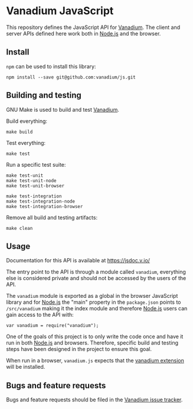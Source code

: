 # Vanadium JavaScript

This repository defines the JavaScript API for [Vanadium].
The client and server APIs defined here work both in [Node.js] and the browser.

## Install

`npm` can be used to install this library:

    npm install --save git@github.com:vanadium/js.git

## Building and testing

GNU Make is used to build and test [Vanadium].

Build everything:

    make build

Test everything:

    make test

Run a specific test suite:

    make test-unit
    make test-unit-node
    make test-unit-browser

    make test-integration
    make test-integration-node
    make test-integration-browser

Remove all build and testing artifacts:
    
    make clean

## Usage

Documentation for this API is available at https://jsdoc.v.io/

The entry point to the API is through a module called `vanadium`, everything
else is considered private and should not be accessed by the users of the API.

The `vanadium` module is exported as a global in the browser JavaScript library and for
[Node.js] the "main" property in the `package.json` points to `/src/vanadium` making
it the index module and therefore [Node.js] users can gain access to the API with:

    var vanadium = require("vanadium");

One of the goals of this project is to only write the code once and have it run
in both [Node.js] and browsers. Therefore, specific build and testing steps
have been designed in the project to ensure this goal.

When run in a browser, `vanadium.js` expects that the [vanadium
extension](https://v.io/tools/vanadium-chrome-extension.html) will be
installed.

## Bugs and feature requests

Bugs and feature requests should be filed in the [Vanadium issue tracker](https://github.com/vanadium/issues/issues).

[Vanadium]: https://v.io/
[Node.js]: https://nodejs.org/
